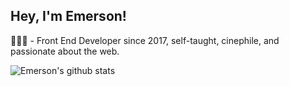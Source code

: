 ## Hey, I'm Emerson!

👨🏽‍🚀 - Front End Developer since 2017, self-taught, cinephile, and passionate about the web.

![Emerson's github stats](https://github-readme-stats.vercel.app/api?username=oemersonpava&show_icons=true&theme=synthwave)

<!--
**oemersonpaiva/oemersonpaiva** is a ✨ _special_ ✨ repository because its `README.md` (this file) appears on your GitHub profile.

Here are some ideas to get you started:

- 🔭 I’m currently working on ...
- 🌱 I’m currently learning ...
- 👯 I’m looking to collaborate on ...
- 🤔 I’m looking for help with ...
- 💬 Ask me about ...
- 📫 How to reach me: ...
- 😄 Pronouns: ...
- ⚡ Fun fact: ...
-->
